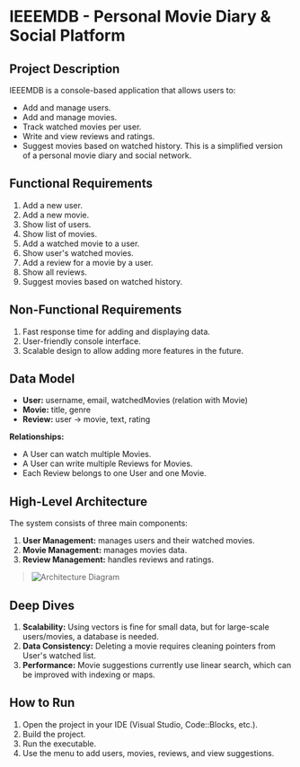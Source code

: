 # IEEEMDB - Personal Movie Diary & Social Platform

## Project Description
IEEEMDB is a console-based application that allows users to:
- Add and manage users.
- Add and manage movies.
- Track watched movies per user.
- Write and view reviews and ratings.
- Suggest movies based on watched history.
This is a simplified version of a personal movie diary and social network.

## Functional Requirements
1. Add a new user.
2. Add a new movie.
3. Show list of users.
4. Show list of movies.
5. Add a watched movie to a user.
6. Show user's watched movies.
7. Add a review for a movie by a user.
8. Show all reviews.
9. Suggest movies based on watched history.

## Non-Functional Requirements
1. Fast response time for adding and displaying data.
2. User-friendly console interface.
3. Scalable design to allow adding more features in the future.

## Data Model
- **User:** username, email, watchedMovies (relation with Movie)
- **Movie:** title, genre
- **Review:** user → movie, text, rating

**Relationships:**
- A User can watch multiple Movies.
- A User can write multiple Reviews for Movies.
- Each Review belongs to one User and one Movie.

## High-Level Architecture
The system consists of three main components:
1. **User Management:** manages users and their watched movies.
2. **Movie Management:** manages movies data.
3. **Review Management:** handles reviews and ratings.

> ![Architecture Diagram]("architecture.png")

## Deep Dives
1. **Scalability:** Using vectors is fine for small data, but for large-scale users/movies, a database is needed.
2. **Data Consistency:** Deleting a movie requires cleaning pointers from User's watched list.
3. **Performance:** Movie suggestions currently use linear search, which can be improved with indexing or maps.

## How to Run
1. Open the project in your IDE (Visual Studio, Code::Blocks, etc.).
2. Build the project.
3. Run the executable.
4. Use the menu to add users, movies, reviews, and view suggestions.


